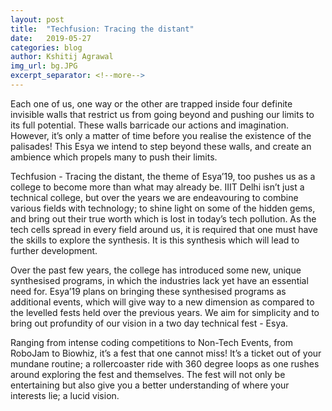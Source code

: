 ```yaml
---
layout:	post
title:	"Techfusion: Tracing the distant"
date:	2019-05-27 
categories: blog
author:	Kshitij Agrawal
img_url: bg.JPG
excerpt_separator: <!--more-->
---
```


Each one of us, one way or the other are trapped inside four definite invisible walls that restrict us from going beyond and pushing our limits to its full potential.<!--more--> These walls barricade our actions and imagination. However, it’s only a matter of time before you realise the existence of the palisades! This Esya we intend to step beyond these walls, and create an ambience which propels many to push their limits.

Techfusion - Tracing the distant, the theme of Esya’19, too pushes us as a college to become more than what may already be. IIIT Delhi isn’t just a technical college, but over the years we are endeavouring to combine various fields with technology; to shine light on some of the hidden gems, and bring out their true worth which is lost in today’s tech pollution. As the tech cells spread in every field around us, it is required that one must have the skills to explore the synthesis. It is this synthesis which will lead to further development.

Over the past few years, the college has introduced some new, unique synthesised programs, in which the industries lack yet have an essential need for. Esya’19 plans on bringing these synthesised programs as additional events, which will give way to a new dimension as compared to the levelled fests held over the previous years. We aim for simplicity and to bring out profundity of our vision in a two day technical fest - Esya. 

Ranging from intense coding competitions to Non-Tech Events, from RoboJam to Biowhiz, it’s a fest that one cannot miss! It’s a ticket out of your mundane routine; a rollercoaster ride with 360 degree loops as one rushes around exploring the fest and themselves. The fest will not only be entertaining but also give you a better understanding of where your interests lie; a lucid vision.